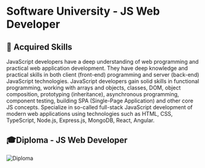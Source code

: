 # Software University - JS Web Developer

## 🚀 Acquired Skills
JavaScript developers have a deep understanding of web programming and practical web application development. They have deep knowledge and practical skills in both client (front-end) programming and server (back-end) JavaScript technologies. JavaScript developers gain solid skills in functional programming, working with arrays and objects, classes, DOM, object composition, prototyping (inheritance), asynchronous programming, component testing, building SPA (Single-Page Application) and other core JS concepts. Specialize in so-called full-stack JavaScript development of modern web applications using technologies such as HTML, CSS, TypeScript, Node.js, Express.js, MongoDB, React, Angular.

## 🎓Diploma - JS Web Developer
![Diploma](https://github.com/TodorYBorisov/Software-University/assets/109143377/63c8772c-e626-4b3d-97f6-a0290cb899b9)
